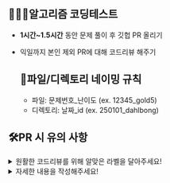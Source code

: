 ## 👩🏻‍💻알고리즘 코딩테스트
- **1시간~1.5시간** 동안 문제 풀이 후 깃헙 PR 올리기
- 익일까지 본인 제외 PR에 대해 코드리뷰 해주기

  ## 📛파일/디렉토리 네이밍 규칙
  - 파일: 문제번호_난이도 (ex. 12345_gold5)
  - 디렉토리: 날짜_id (ex. 250101_dahlbong)



## 🛠PR 시 유의 사항
<details><summary>원활한 코드리뷰를 위해 알맞은 라벨을 달아주세요!
</summary>

- AllSolved: 2/2 solved
- HalfSolved: 1/2 solved
- Missed: 0/2 solved
</details>

<details><summary>자세한 내용을 작성해주세요!
</summary>

- 필수 포함 사항: 시공간 복잡도, 접근 방식, 알고리즘 선택 이유
- 못풀었을 경우: 못 푼 이유 or 막힌 부분, 예상 풀이법
</details>
